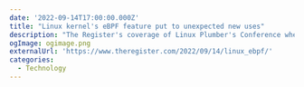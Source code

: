 ```yaml
---
date: '2022-09-14T17:00:00.000Z'
title: "Linux kernel's eBPF feature put to unexpected new uses"
description: "The Register's coverage of Linux Plumber's Conference where new use cases like ghOSt and HID-BPF were presented"
ogImage: ogimage.png
externalUrl: 'https://www.theregister.com/2022/09/14/linux_ebpf/'
categories:
  - Technology
---
```

